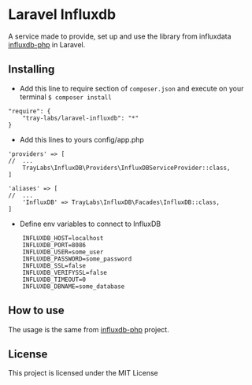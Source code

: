 # Laravel Influxdb

A service made to provide, set up and use the library from influxdata [influxdb-php](https://github.com/influxdata/influxdb-php/) in Laravel.

## Installing

* Add this line to require section of ```composer.json``` and execute on your terminal ```$ composer install```

```
"require": {
    "tray-labs/laravel-influxdb": "*"
}
```

* Add this lines to yours config/app.php

```
'providers' => [
//  ...
    TrayLabs\InfluxDB\Providers\InfluxDBServiceProvider::class,
]
```

```
'aliases' => [
//  ...
    'InfluxDB' => TrayLabs\InfluxDB\Facades\InfluxDB::class,
]
```

* Define env variables to connect to InfluxDB

```
    INFLUXDB_HOST=localhost
    INFLUXDB_PORT=8086
    INFLUXDB_USER=some_user
    INFLUXDB_PASSWORD=some_password
    INFLUXDB_SSL=false
    INFLUXDB_VERIFYSSL=false
    INFLUXDB_TIMEOUT=0
    INFLUXDB_DBNAME=some_database
```

## How to use

The usage is the same from [influxdb-php](https://github.com/influxdata/influxdb-php/) project.

License
----

This project is licensed under the MIT License
